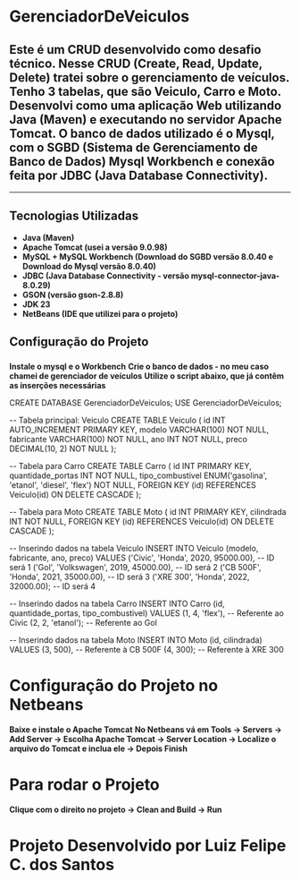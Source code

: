 # GerenciadorDeVeiculos

## Este é um CRUD desenvolvido como desafio técnico. Nesse CRUD (Create, Read, Update, Delete) tratei sobre o gerenciamento de veículos. Tenho 3 tabelas, que são Veiculo, Carro e Moto. Desenvolvi como uma aplicação Web utilizando Java (Maven) e executando no servidor Apache Tomcat. O banco de dados utilizado é o Mysql, com o SGBD (Sistema de Gerenciamento de Banco de Dados) Mysql Workbench e conexão feita por JDBC (Java Database Connectivity).

---

## Tecnologias Utilizadas

- **Java (Maven)**
- **Apache Tomcat (usei a versão 9.0.98)**
- **MySQL + MySQL Workbench (Download do SGBD versão 8.0.40 e Download do Mysql versão 8.0.40)**
- **JDBC (Java Database Connectivity - versão mysql-connector-java-8.0.29)**
- **GSON (versão gson-2.8.8)**
- **JDK 23**
- **NetBeans (IDE que utilizei para o projeto)**

## **Configuração do Projeto**

### 
**Instale o mysql e o Workbench**
**Crie o banco de dados - no meu caso chamei de gerenciador de veículos**
**Utilize o script abaixo, que já contêm as inserções necessárias**

CREATE DATABASE GerenciadorDeVeiculos;
USE GerenciadorDeVeiculos;

-- Tabela principal: Veiculo
CREATE TABLE Veiculo (
    id INT AUTO_INCREMENT PRIMARY KEY,
    modelo VARCHAR(100) NOT NULL,
    fabricante VARCHAR(100) NOT NULL,
    ano INT NOT NULL,
    preco DECIMAL(10, 2) NOT NULL
);

-- Tabela para Carro
CREATE TABLE Carro (
    id INT PRIMARY KEY,
    quantidade_portas INT NOT NULL,
    tipo_combustivel ENUM('gasolina', 'etanol', 'diesel', 'flex') NOT NULL,
    FOREIGN KEY (id) REFERENCES Veiculo(id) ON DELETE CASCADE
);

-- Tabela para Moto
CREATE TABLE Moto (
    id INT PRIMARY KEY,
    cilindrada INT NOT NULL,
    FOREIGN KEY (id) REFERENCES Veiculo(id) ON DELETE CASCADE
);

-- Inserindo dados na tabela Veiculo
INSERT INTO Veiculo (modelo, fabricante, ano, preco) VALUES
('Civic', 'Honda', 2020, 95000.00), -- ID será 1
('Gol', 'Volkswagen', 2019, 45000.00), -- ID será 2
('CB 500F', 'Honda', 2021, 35000.00), -- ID será 3
('XRE 300', 'Honda', 2022, 32000.00); -- ID será 4

-- Inserindo dados na tabela Carro
INSERT INTO Carro (id, quantidade_portas, tipo_combustivel) VALUES
(1, 4, 'flex'), -- Referente ao Civic
(2, 2, 'etanol'); -- Referente ao Gol

-- Inserindo dados na tabela Moto
INSERT INTO Moto (id, cilindrada) VALUES
(3, 500), -- Referente à CB 500F
(4, 300); -- Referente à XRE 300


# Configuração do Projeto no Netbeans #
**Baixe e instale o Apache Tomcat**
**No Netbeans vá em Tools -> Servers -> Add Server -> Escolha Apache Tomcat -> Server Location -> Localize o arquivo do Tomcat e inclua ele -> Depois Finish** 

# Para rodar o Projeto #
**Clique com o direito no projeto -> Clean and Build -> Run**


# Projeto Desenvolvido por Luiz Felipe C. dos Santos
